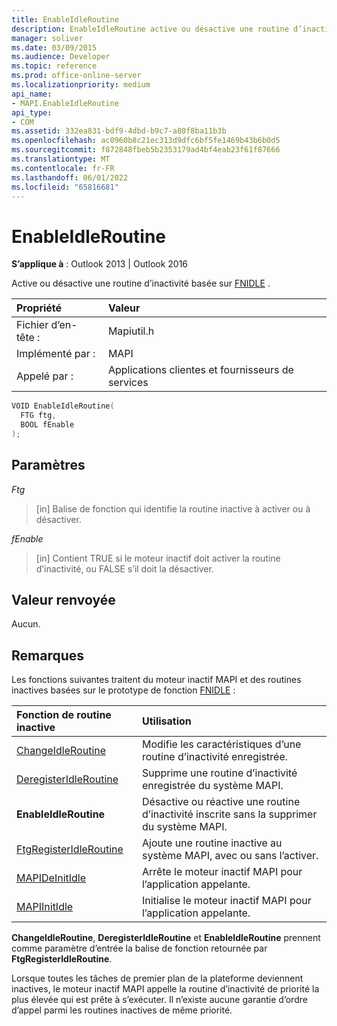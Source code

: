 ```yaml
---
title: EnableIdleRoutine
description: EnableIdleRoutine active ou désactive une routine d’inactivité basée sur FNIDLE. Cet article décrit sa syntaxe, ses paramètres et ses remarques.
manager: soliver
ms.date: 03/09/2015
ms.audience: Developer
ms.topic: reference
ms.prod: office-online-server
ms.localizationpriority: medium
api_name:
- MAPI.EnableIdleRoutine
api_type:
- COM
ms.assetid: 332ea831-bdf9-4dbd-b9c7-a80f8ba11b3b
ms.openlocfilehash: ac0960b8c21ec313d9dfc6bf5fe1469b43b6b0d5
ms.sourcegitcommit: f872848fbeb5b2353179ad4bf4eab23f61f87666
ms.translationtype: MT
ms.contentlocale: fr-FR
ms.lasthandoff: 06/01/2022
ms.locfileid: "65816681"
---
```

# <a name="enableidleroutine"></a>EnableIdleRoutine

  
  
**S’applique à** : Outlook 2013 | Outlook 2016 
  
Active ou désactive une routine d’inactivité basée sur [FNIDLE](fnidle.md) . 
  
|Propriété |Valeur |
|:-----|:-----|
|Fichier d’en-tête :  <br/> |Mapiutil.h  <br/> |
|Implémenté par :  <br/> |MAPI  <br/> |
|Appelé par :  <br/> |Applications clientes et fournisseurs de services  <br/> |
   
```cpp
VOID EnableIdleRoutine(
  FTG ftg,
  BOOL fEnable
);
```

## <a name="parameters"></a>Paramètres

 _Ftg_
  
> [in] Balise de fonction qui identifie la routine inactive à activer ou à désactiver. 
    
 _fEnable_
  
> [in] Contient TRUE si le moteur inactif doit activer la routine d’inactivité, ou FALSE s’il doit la désactiver.
    
## <a name="return-value"></a>Valeur renvoyée

Aucun.
  
## <a name="remarks"></a>Remarques

Les fonctions suivantes traitent du moteur inactif MAPI et des routines inactives basées sur le prototype de fonction [FNIDLE](fnidle.md) : 
  
|**Fonction de routine inactive**|**Utilisation**|
|:-----|:-----|
|[ChangeIdleRoutine](changeidleroutine.md) <br/> |Modifie les caractéristiques d’une routine d’inactivité enregistrée. |
|[DeregisterIdleRoutine](deregisteridleroutine.md) <br/> |Supprime une routine d’inactivité enregistrée du système MAPI. |
|**EnableIdleRoutine** <br/> |Désactive ou réactive une routine d’inactivité inscrite sans la supprimer du système MAPI. |
|[FtgRegisterIdleRoutine](ftgregisteridleroutine.md) <br/> |Ajoute une routine inactive au système MAPI, avec ou sans l’activer. |
|[MAPIDeInitIdle](mapideinitidle.md) <br/> |Arrête le moteur inactif MAPI pour l’application appelante. |
|[MAPIInitIdle](mapiinitidle.md) <br/> |Initialise le moteur inactif MAPI pour l’application appelante. |
   
 **ChangeIdleRoutine**, **DeregisterIdleRoutine** et **EnableIdleRoutine** prennent comme paramètre d’entrée la balise de fonction retournée par **FtgRegisterIdleRoutine**. 
  
Lorsque toutes les tâches de premier plan de la plateforme deviennent inactives, le moteur inactif MAPI appelle la routine d’inactivité de priorité la plus élevée qui est prête à s’exécuter. Il n’existe aucune garantie d’ordre d’appel parmi les routines inactives de même priorité. 
  


